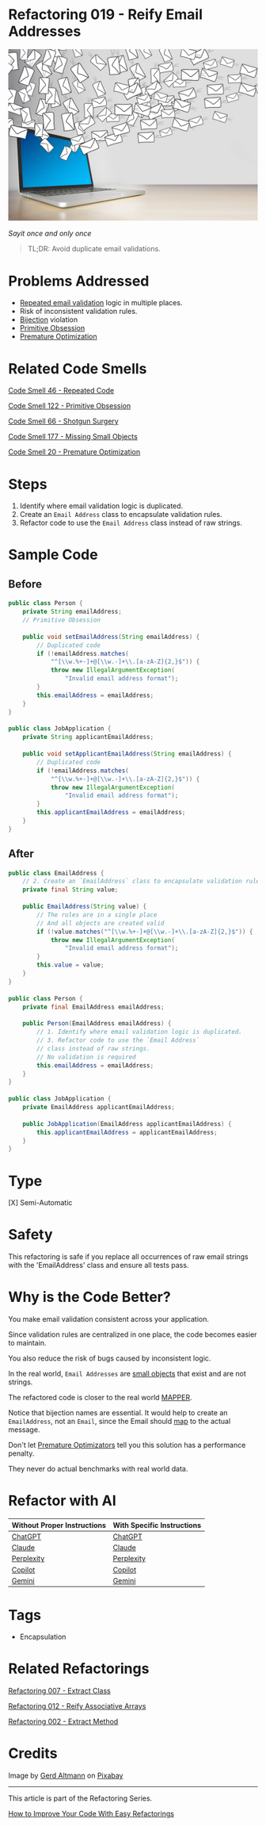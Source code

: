 # Refactoring 019 - Reify Email Addresses

![Refactoring 019 - Reify Email Addresses](Refactoring%20019%20-%20Reify%20Email%20Addresses.jpg)

*Sayit once and only once*

> TL;DR: Avoid duplicate email validations.

# Problems Addressed

- [Repeated email validation](https://github.com/mcsee/Software-Design-Articles/tree/main/Articles/Code%20Smells/Code%20Smell%2046%20-%20Repeated%20Code/readme.md) logic in multiple places.
- Risk of inconsistent validation rules.
- [Bijection](https://github.com/mcsee/Software-Design-Articles/tree/main/Articles/Theory/The%20One%20and%20Only%20Software%20Design%20Principle/readme.md) violation
- [Primitive Obsession](https://github.com/mcsee/Software-Design-Articles/tree/main/Articles/Code%20Smells/Code%20Smell%20122%20-%20Primitive%20Obsession/readme.md)
- [Premature Optimization](https://github.com/mcsee/Software-Design-Articles/tree/main/Articles/Code%20Smells/Code%20Smell%2020%20-%20Premature%20Optimization/readme.md)

# Related Code Smells

[Code Smell 46 - Repeated Code](https://github.com/mcsee/Software-Design-Articles/tree/main/Articles/Code%20Smells/Code%20Smell%2046%20-%20Repeated%20Code/readme.md)
 
[Code Smell 122 - Primitive Obsession](https://github.com/mcsee/Software-Design-Articles/tree/main/Articles/Code%20Smells/Code%20Smell%20122%20-%20Primitive%20Obsession/readme.md)

[Code Smell 66 - Shotgun Surgery](https://github.com/mcsee/Software-Design-Articles/tree/main/Articles/Code%20Smells/Code%20Smell%2066%20-%20Shotgun%20Surgery/readme.md)

[Code Smell 177 - Missing Small Objects](https://github.com/mcsee/Software-Design-Articles/tree/main/Articles/Code%20Smells/Code%20Smell%20177%20-%20Missing%20Small%20Objects/readme.md)

[Code Smell 20 - Premature Optimization](https://github.com/mcsee/Software-Design-Articles/tree/main/Articles/Code%20Smells/Code%20Smell%2020%20-%20Premature%20Optimization/readme.md)				     

# Steps

1. Identify where email validation logic is duplicated.
2. Create an `Email Address` class to encapsulate validation rules.
3. Refactor code to use the `Email Address` class instead of raw strings.

# Sample Code

## Before

[Gist Url]: # (https://gist.github.com/mcsee/1653269940ca6f9ea0618197d29eaf6f)

```java
public class Person {
    private String emailAddress;
    // Primitive Obsession

    public void setEmailAddress(String emailAddress) {
        // Duplicated code
        if (!emailAddress.matches(
            "^[\\w.%+-]+@[\\w.-]+\\.[a-zA-Z]{2,}$")) {
            throw new IllegalArgumentException(
                "Invalid email address format");
        }
        this.emailAddress = emailAddress;
    }
}

public class JobApplication {
    private String applicantEmailAddress;

    public void setApplicantEmailAddress(String emailAddress) {
        // Duplicated code
        if (!emailAddress.matches(
            "^[\\w.%+-]+@[\\w.-]+\\.[a-zA-Z]{2,}$")) {
            throw new IllegalArgumentException(
                "Invalid email address format");
        }
        this.applicantEmailAddress = emailAddress;
    }
}
```

## After

[Gist Url]: # (https://gist.github.com/mcsee/39efccf33d24bf297d200a6e9034381a)

```java
public class EmailAddress {
    // 2. Create an `EmailAddress` class to encapsulate validation rules.
    private final String value;

    public EmailAddress(String value) {
        // The rules are in a single place
        // And all objects are created valid
        if (!value.matches("^[\\w.%+-]+@[\\w.-]+\\.[a-zA-Z]{2,}$")) {
            throw new IllegalArgumentException(
                "Invalid email address format");
        }
        this.value = value;
    }
}

public class Person {
    private final EmailAddress emailAddress;

    public Person(EmailAddress emailAddress) {
        // 1. Identify where email validation logic is duplicated.
        // 3. Refactor code to use the `Email Address`
        // class instead of raw strings.
        // No validation is required
        this.emailAddress = emailAddress;
    } 
}

public class JobApplication {
    private EmailAddress applicantEmailAddress;

    public JobApplication(EmailAddress applicantEmailAddress) {
        this.applicantEmailAddress = applicantEmailAddress;
    }
}
```

# Type

[X] Semi-Automatic

# Safety

This refactoring is safe if you replace all occurrences of raw email strings with the 'EmailAddress' class and ensure all tests pass.

# Why is the Code Better?

You make email validation consistent across your application. 

Since validation rules are centralized in one place, the code becomes easier to maintain. 

You also reduce the risk of bugs caused by inconsistent logic.

In the real world, `Email Addresses` are [small objects](https://github.com/mcsee/Software-Design-Articles/tree/main/Articles/Code%20Smells/Code%20Smell%20177%20-%20Missing%20Small%20Objects/readme.md) that exist and are not strings.

The refactored code is closer to the real world [MAPPER](https://github.com/mcsee/Software-Design-Articles/tree/main/Articles/Theory/What%20is%20(wrong%20with)%20software/readme.md).

Notice that bijection names are essential. It would help to create an `EmailAddress`, not an `Email`, since the Email should [map](https://github.com/mcsee/Software-Design-Articles/tree/main/Articles/Theory/What%20is%20(wrong%20with)%20software/readme.md) to the actual message.

Don't let [Premature Optimizators](https://github.com/mcsee/Software-Design-Articles/tree/main/Articles/Code%20Smells/Code%20Smell%2020%20-%20Premature%20Optimization/readme.md) tell you this solution has a performance penalty. 

They never do actual benchmarks with real world data.

# Refactor with AI

| Without Proper Instructions    | With Specific Instructions |
| -------- | ------- |
| [ChatGPT](https://chat.openai.com/?q=Correct+and+explain+this+code%3A+%60%60%60java%0D%0Apublic+class+EmailAddress+%7B%0D%0A++++%2F%2F+2.+Create+an+%60EmailAddress%60+class+to+encapsulate+validation+rules.%0D%0A++++private+final+String+value%3B%0D%0A%0D%0A++++public+EmailAddress%28String+value%29+%7B%0D%0A++++++++%2F%2F+The+rules+are+in+a+single+place%0D%0A++++++++%2F%2F+And+all+objects+are+created+valid%0D%0A++++++++if+%28%21value.matches%28%22%5E%5B%5C%5Cw.%25%2B-%5D%2B%40%5B%5C%5Cw.-%5D%2B%5C%5C.%5Ba-zA-Z%5D%7B2%2C%7D%24%22%29%29+%7B%0D%0A++++++++++++throw+new+IllegalArgumentException%28%0D%0A++++++++++++++++%22Invalid+email+address+format%22%29%3B%0D%0A++++++++%7D%0D%0A++++++++this.value+%3D+value%3B%0D%0A++++%7D%0D%0A%7D%0D%0A%0D%0Apublic+class+Person+%7B%0D%0A++++private+final+EmailAddress+emailAddress%3B%0D%0A%0D%0A++++public+Person%28EmailAddress+emailAddress%29+%7B%0D%0A++++++++%2F%2F+1.+Identify+where+email+validation+logic+is+duplicated.%0D%0A++++++++%2F%2F+3.+Refactor+code+to+use+the+%60Email+Address%60%0D%0A++++++++%2F%2F+class+instead+of+raw+strings.%0D%0A++++++++%2F%2F+No+validation+is+required%0D%0A++++++++this.emailAddress+%3D+emailAddress%3B%0D%0A++++%7D+%0D%0A%7D%0D%0A%0D%0Apublic+class+JobApplication+%7B%0D%0A++++private+EmailAddress+applicantEmailAddress%3B%0D%0A%0D%0A++++public+JobApplication%28EmailAddress+applicantEmailAddress%29+%7B%0D%0A++++++++this.applicantEmailAddress+%3D+applicantEmailAddress%3B%0D%0A++++%7D%0D%0A%7D%0D%0A%60%60%60) | [ChatGPT](https://chat.openai.com/?q=1.+Identify+where+email+validation+logic+is+duplicated.2.+Create+an+%60Email+Address%60+class+to+encapsulate+validation+rules.3.+Refactor+code+to+use+the+%60Email+Address%60+class+instead+of+raw+strings%3A+%60%60%60java%0D%0Apublic+class+EmailAddress+%7B%0D%0A++++%2F%2F+2.+Create+an+%60EmailAddress%60+class+to+encapsulate+validation+rules.%0D%0A++++private+final+String+value%3B%0D%0A%0D%0A++++public+EmailAddress%28String+value%29+%7B%0D%0A++++++++%2F%2F+The+rules+are+in+a+single+place%0D%0A++++++++%2F%2F+And+all+objects+are+created+valid%0D%0A++++++++if+%28%21value.matches%28%22%5E%5B%5C%5Cw.%25%2B-%5D%2B%40%5B%5C%5Cw.-%5D%2B%5C%5C.%5Ba-zA-Z%5D%7B2%2C%7D%24%22%29%29+%7B%0D%0A++++++++++++throw+new+IllegalArgumentException%28%0D%0A++++++++++++++++%22Invalid+email+address+format%22%29%3B%0D%0A++++++++%7D%0D%0A++++++++this.value+%3D+value%3B%0D%0A++++%7D%0D%0A%7D%0D%0A%0D%0Apublic+class+Person+%7B%0D%0A++++private+final+EmailAddress+emailAddress%3B%0D%0A%0D%0A++++public+Person%28EmailAddress+emailAddress%29+%7B%0D%0A++++++++%2F%2F+1.+Identify+where+email+validation+logic+is+duplicated.%0D%0A++++++++%2F%2F+3.+Refactor+code+to+use+the+%60Email+Address%60%0D%0A++++++++%2F%2F+class+instead+of+raw+strings.%0D%0A++++++++%2F%2F+No+validation+is+required%0D%0A++++++++this.emailAddress+%3D+emailAddress%3B%0D%0A++++%7D+%0D%0A%7D%0D%0A%0D%0Apublic+class+JobApplication+%7B%0D%0A++++private+EmailAddress+applicantEmailAddress%3B%0D%0A%0D%0A++++public+JobApplication%28EmailAddress+applicantEmailAddress%29+%7B%0D%0A++++++++this.applicantEmailAddress+%3D+applicantEmailAddress%3B%0D%0A++++%7D%0D%0A%7D%0D%0A%60%60%60) |
| [Claude](https://claude.ai/new?q=Correct+and+explain+this+code%3A+%60%60%60java%0D%0Apublic+class+EmailAddress+%7B%0D%0A++++%2F%2F+2.+Create+an+%60EmailAddress%60+class+to+encapsulate+validation+rules.%0D%0A++++private+final+String+value%3B%0D%0A%0D%0A++++public+EmailAddress%28String+value%29+%7B%0D%0A++++++++%2F%2F+The+rules+are+in+a+single+place%0D%0A++++++++%2F%2F+And+all+objects+are+created+valid%0D%0A++++++++if+%28%21value.matches%28%22%5E%5B%5C%5Cw.%25%2B-%5D%2B%40%5B%5C%5Cw.-%5D%2B%5C%5C.%5Ba-zA-Z%5D%7B2%2C%7D%24%22%29%29+%7B%0D%0A++++++++++++throw+new+IllegalArgumentException%28%0D%0A++++++++++++++++%22Invalid+email+address+format%22%29%3B%0D%0A++++++++%7D%0D%0A++++++++this.value+%3D+value%3B%0D%0A++++%7D%0D%0A%7D%0D%0A%0D%0Apublic+class+Person+%7B%0D%0A++++private+final+EmailAddress+emailAddress%3B%0D%0A%0D%0A++++public+Person%28EmailAddress+emailAddress%29+%7B%0D%0A++++++++%2F%2F+1.+Identify+where+email+validation+logic+is+duplicated.%0D%0A++++++++%2F%2F+3.+Refactor+code+to+use+the+%60Email+Address%60%0D%0A++++++++%2F%2F+class+instead+of+raw+strings.%0D%0A++++++++%2F%2F+No+validation+is+required%0D%0A++++++++this.emailAddress+%3D+emailAddress%3B%0D%0A++++%7D+%0D%0A%7D%0D%0A%0D%0Apublic+class+JobApplication+%7B%0D%0A++++private+EmailAddress+applicantEmailAddress%3B%0D%0A%0D%0A++++public+JobApplication%28EmailAddress+applicantEmailAddress%29+%7B%0D%0A++++++++this.applicantEmailAddress+%3D+applicantEmailAddress%3B%0D%0A++++%7D%0D%0A%7D%0D%0A%60%60%60) | [Claude](https://claude.ai/new?q=1.+Identify+where+email+validation+logic+is+duplicated.2.+Create+an+%60Email+Address%60+class+to+encapsulate+validation+rules.3.+Refactor+code+to+use+the+%60Email+Address%60+class+instead+of+raw+strings%3A+%60%60%60java%0D%0Apublic+class+EmailAddress+%7B%0D%0A++++%2F%2F+2.+Create+an+%60EmailAddress%60+class+to+encapsulate+validation+rules.%0D%0A++++private+final+String+value%3B%0D%0A%0D%0A++++public+EmailAddress%28String+value%29+%7B%0D%0A++++++++%2F%2F+The+rules+are+in+a+single+place%0D%0A++++++++%2F%2F+And+all+objects+are+created+valid%0D%0A++++++++if+%28%21value.matches%28%22%5E%5B%5C%5Cw.%25%2B-%5D%2B%40%5B%5C%5Cw.-%5D%2B%5C%5C.%5Ba-zA-Z%5D%7B2%2C%7D%24%22%29%29+%7B%0D%0A++++++++++++throw+new+IllegalArgumentException%28%0D%0A++++++++++++++++%22Invalid+email+address+format%22%29%3B%0D%0A++++++++%7D%0D%0A++++++++this.value+%3D+value%3B%0D%0A++++%7D%0D%0A%7D%0D%0A%0D%0Apublic+class+Person+%7B%0D%0A++++private+final+EmailAddress+emailAddress%3B%0D%0A%0D%0A++++public+Person%28EmailAddress+emailAddress%29+%7B%0D%0A++++++++%2F%2F+1.+Identify+where+email+validation+logic+is+duplicated.%0D%0A++++++++%2F%2F+3.+Refactor+code+to+use+the+%60Email+Address%60%0D%0A++++++++%2F%2F+class+instead+of+raw+strings.%0D%0A++++++++%2F%2F+No+validation+is+required%0D%0A++++++++this.emailAddress+%3D+emailAddress%3B%0D%0A++++%7D+%0D%0A%7D%0D%0A%0D%0Apublic+class+JobApplication+%7B%0D%0A++++private+EmailAddress+applicantEmailAddress%3B%0D%0A%0D%0A++++public+JobApplication%28EmailAddress+applicantEmailAddress%29+%7B%0D%0A++++++++this.applicantEmailAddress+%3D+applicantEmailAddress%3B%0D%0A++++%7D%0D%0A%7D%0D%0A%60%60%60) |
| [Perplexity](https://perplexity.ai/?q=Correct+and+explain+this+code%3A+%60%60%60java%0D%0Apublic+class+EmailAddress+%7B%0D%0A++++%2F%2F+2.+Create+an+%60EmailAddress%60+class+to+encapsulate+validation+rules.%0D%0A++++private+final+String+value%3B%0D%0A%0D%0A++++public+EmailAddress%28String+value%29+%7B%0D%0A++++++++%2F%2F+The+rules+are+in+a+single+place%0D%0A++++++++%2F%2F+And+all+objects+are+created+valid%0D%0A++++++++if+%28%21value.matches%28%22%5E%5B%5C%5Cw.%25%2B-%5D%2B%40%5B%5C%5Cw.-%5D%2B%5C%5C.%5Ba-zA-Z%5D%7B2%2C%7D%24%22%29%29+%7B%0D%0A++++++++++++throw+new+IllegalArgumentException%28%0D%0A++++++++++++++++%22Invalid+email+address+format%22%29%3B%0D%0A++++++++%7D%0D%0A++++++++this.value+%3D+value%3B%0D%0A++++%7D%0D%0A%7D%0D%0A%0D%0Apublic+class+Person+%7B%0D%0A++++private+final+EmailAddress+emailAddress%3B%0D%0A%0D%0A++++public+Person%28EmailAddress+emailAddress%29+%7B%0D%0A++++++++%2F%2F+1.+Identify+where+email+validation+logic+is+duplicated.%0D%0A++++++++%2F%2F+3.+Refactor+code+to+use+the+%60Email+Address%60%0D%0A++++++++%2F%2F+class+instead+of+raw+strings.%0D%0A++++++++%2F%2F+No+validation+is+required%0D%0A++++++++this.emailAddress+%3D+emailAddress%3B%0D%0A++++%7D+%0D%0A%7D%0D%0A%0D%0Apublic+class+JobApplication+%7B%0D%0A++++private+EmailAddress+applicantEmailAddress%3B%0D%0A%0D%0A++++public+JobApplication%28EmailAddress+applicantEmailAddress%29+%7B%0D%0A++++++++this.applicantEmailAddress+%3D+applicantEmailAddress%3B%0D%0A++++%7D%0D%0A%7D%0D%0A%60%60%60) | [Perplexity](https://perplexity.ai/?q=1.+Identify+where+email+validation+logic+is+duplicated.2.+Create+an+%60Email+Address%60+class+to+encapsulate+validation+rules.3.+Refactor+code+to+use+the+%60Email+Address%60+class+instead+of+raw+strings%3A+%60%60%60java%0D%0Apublic+class+EmailAddress+%7B%0D%0A++++%2F%2F+2.+Create+an+%60EmailAddress%60+class+to+encapsulate+validation+rules.%0D%0A++++private+final+String+value%3B%0D%0A%0D%0A++++public+EmailAddress%28String+value%29+%7B%0D%0A++++++++%2F%2F+The+rules+are+in+a+single+place%0D%0A++++++++%2F%2F+And+all+objects+are+created+valid%0D%0A++++++++if+%28%21value.matches%28%22%5E%5B%5C%5Cw.%25%2B-%5D%2B%40%5B%5C%5Cw.-%5D%2B%5C%5C.%5Ba-zA-Z%5D%7B2%2C%7D%24%22%29%29+%7B%0D%0A++++++++++++throw+new+IllegalArgumentException%28%0D%0A++++++++++++++++%22Invalid+email+address+format%22%29%3B%0D%0A++++++++%7D%0D%0A++++++++this.value+%3D+value%3B%0D%0A++++%7D%0D%0A%7D%0D%0A%0D%0Apublic+class+Person+%7B%0D%0A++++private+final+EmailAddress+emailAddress%3B%0D%0A%0D%0A++++public+Person%28EmailAddress+emailAddress%29+%7B%0D%0A++++++++%2F%2F+1.+Identify+where+email+validation+logic+is+duplicated.%0D%0A++++++++%2F%2F+3.+Refactor+code+to+use+the+%60Email+Address%60%0D%0A++++++++%2F%2F+class+instead+of+raw+strings.%0D%0A++++++++%2F%2F+No+validation+is+required%0D%0A++++++++this.emailAddress+%3D+emailAddress%3B%0D%0A++++%7D+%0D%0A%7D%0D%0A%0D%0Apublic+class+JobApplication+%7B%0D%0A++++private+EmailAddress+applicantEmailAddress%3B%0D%0A%0D%0A++++public+JobApplication%28EmailAddress+applicantEmailAddress%29+%7B%0D%0A++++++++this.applicantEmailAddress+%3D+applicantEmailAddress%3B%0D%0A++++%7D%0D%0A%7D%0D%0A%60%60%60) |
| [Copilot](https://www.bing.com/chat?showconv=1&sendquery=1&q=Correct+and+explain+this+code%3A+%60%60%60java%0D%0Apublic+class+EmailAddress+%7B%0D%0A++++%2F%2F+2.+Create+an+%60EmailAddress%60+class+to+encapsulate+validation+rules.%0D%0A++++private+final+String+value%3B%0D%0A%0D%0A++++public+EmailAddress%28String+value%29+%7B%0D%0A++++++++%2F%2F+The+rules+are+in+a+single+place%0D%0A++++++++%2F%2F+And+all+objects+are+created+valid%0D%0A++++++++if+%28%21value.matches%28%22%5E%5B%5C%5Cw.%25%2B-%5D%2B%40%5B%5C%5Cw.-%5D%2B%5C%5C.%5Ba-zA-Z%5D%7B2%2C%7D%24%22%29%29+%7B%0D%0A++++++++++++throw+new+IllegalArgumentException%28%0D%0A++++++++++++++++%22Invalid+email+address+format%22%29%3B%0D%0A++++++++%7D%0D%0A++++++++this.value+%3D+value%3B%0D%0A++++%7D%0D%0A%7D%0D%0A%0D%0Apublic+class+Person+%7B%0D%0A++++private+final+EmailAddress+emailAddress%3B%0D%0A%0D%0A++++public+Person%28EmailAddress+emailAddress%29+%7B%0D%0A++++++++%2F%2F+1.+Identify+where+email+validation+logic+is+duplicated.%0D%0A++++++++%2F%2F+3.+Refactor+code+to+use+the+%60Email+Address%60%0D%0A++++++++%2F%2F+class+instead+of+raw+strings.%0D%0A++++++++%2F%2F+No+validation+is+required%0D%0A++++++++this.emailAddress+%3D+emailAddress%3B%0D%0A++++%7D+%0D%0A%7D%0D%0A%0D%0Apublic+class+JobApplication+%7B%0D%0A++++private+EmailAddress+applicantEmailAddress%3B%0D%0A%0D%0A++++public+JobApplication%28EmailAddress+applicantEmailAddress%29+%7B%0D%0A++++++++this.applicantEmailAddress+%3D+applicantEmailAddress%3B%0D%0A++++%7D%0D%0A%7D%0D%0A%60%60%60) | [Copilot](https://www.bing.com/chat?showconv=1&sendquery=1&q=1.+Identify+where+email+validation+logic+is+duplicated.2.+Create+an+%60Email+Address%60+class+to+encapsulate+validation+rules.3.+Refactor+code+to+use+the+%60Email+Address%60+class+instead+of+raw+strings%3A+%60%60%60java%0D%0Apublic+class+EmailAddress+%7B%0D%0A++++%2F%2F+2.+Create+an+%60EmailAddress%60+class+to+encapsulate+validation+rules.%0D%0A++++private+final+String+value%3B%0D%0A%0D%0A++++public+EmailAddress%28String+value%29+%7B%0D%0A++++++++%2F%2F+The+rules+are+in+a+single+place%0D%0A++++++++%2F%2F+And+all+objects+are+created+valid%0D%0A++++++++if+%28%21value.matches%28%22%5E%5B%5C%5Cw.%25%2B-%5D%2B%40%5B%5C%5Cw.-%5D%2B%5C%5C.%5Ba-zA-Z%5D%7B2%2C%7D%24%22%29%29+%7B%0D%0A++++++++++++throw+new+IllegalArgumentException%28%0D%0A++++++++++++++++%22Invalid+email+address+format%22%29%3B%0D%0A++++++++%7D%0D%0A++++++++this.value+%3D+value%3B%0D%0A++++%7D%0D%0A%7D%0D%0A%0D%0Apublic+class+Person+%7B%0D%0A++++private+final+EmailAddress+emailAddress%3B%0D%0A%0D%0A++++public+Person%28EmailAddress+emailAddress%29+%7B%0D%0A++++++++%2F%2F+1.+Identify+where+email+validation+logic+is+duplicated.%0D%0A++++++++%2F%2F+3.+Refactor+code+to+use+the+%60Email+Address%60%0D%0A++++++++%2F%2F+class+instead+of+raw+strings.%0D%0A++++++++%2F%2F+No+validation+is+required%0D%0A++++++++this.emailAddress+%3D+emailAddress%3B%0D%0A++++%7D+%0D%0A%7D%0D%0A%0D%0Apublic+class+JobApplication+%7B%0D%0A++++private+EmailAddress+applicantEmailAddress%3B%0D%0A%0D%0A++++public+JobApplication%28EmailAddress+applicantEmailAddress%29+%7B%0D%0A++++++++this.applicantEmailAddress+%3D+applicantEmailAddress%3B%0D%0A++++%7D%0D%0A%7D%0D%0A%60%60%60) |
| [Gemini](https://gemini.google.com/?q=Correct+and+explain+this+code%3A+%60%60%60java%0D%0Apublic+class+EmailAddress+%7B%0D%0A++++%2F%2F+2.+Create+an+%60EmailAddress%60+class+to+encapsulate+validation+rules.%0D%0A++++private+final+String+value%3B%0D%0A%0D%0A++++public+EmailAddress%28String+value%29+%7B%0D%0A++++++++%2F%2F+The+rules+are+in+a+single+place%0D%0A++++++++%2F%2F+And+all+objects+are+created+valid%0D%0A++++++++if+%28%21value.matches%28%22%5E%5B%5C%5Cw.%25%2B-%5D%2B%40%5B%5C%5Cw.-%5D%2B%5C%5C.%5Ba-zA-Z%5D%7B2%2C%7D%24%22%29%29+%7B%0D%0A++++++++++++throw+new+IllegalArgumentException%28%0D%0A++++++++++++++++%22Invalid+email+address+format%22%29%3B%0D%0A++++++++%7D%0D%0A++++++++this.value+%3D+value%3B%0D%0A++++%7D%0D%0A%7D%0D%0A%0D%0Apublic+class+Person+%7B%0D%0A++++private+final+EmailAddress+emailAddress%3B%0D%0A%0D%0A++++public+Person%28EmailAddress+emailAddress%29+%7B%0D%0A++++++++%2F%2F+1.+Identify+where+email+validation+logic+is+duplicated.%0D%0A++++++++%2F%2F+3.+Refactor+code+to+use+the+%60Email+Address%60%0D%0A++++++++%2F%2F+class+instead+of+raw+strings.%0D%0A++++++++%2F%2F+No+validation+is+required%0D%0A++++++++this.emailAddress+%3D+emailAddress%3B%0D%0A++++%7D+%0D%0A%7D%0D%0A%0D%0Apublic+class+JobApplication+%7B%0D%0A++++private+EmailAddress+applicantEmailAddress%3B%0D%0A%0D%0A++++public+JobApplication%28EmailAddress+applicantEmailAddress%29+%7B%0D%0A++++++++this.applicantEmailAddress+%3D+applicantEmailAddress%3B%0D%0A++++%7D%0D%0A%7D%0D%0A%60%60%60) | [Gemini](https://gemini.google.com/?q=1.+Identify+where+email+validation+logic+is+duplicated.2.+Create+an+%60Email+Address%60+class+to+encapsulate+validation+rules.3.+Refactor+code+to+use+the+%60Email+Address%60+class+instead+of+raw+strings%3A+%60%60%60java%0D%0Apublic+class+EmailAddress+%7B%0D%0A++++%2F%2F+2.+Create+an+%60EmailAddress%60+class+to+encapsulate+validation+rules.%0D%0A++++private+final+String+value%3B%0D%0A%0D%0A++++public+EmailAddress%28String+value%29+%7B%0D%0A++++++++%2F%2F+The+rules+are+in+a+single+place%0D%0A++++++++%2F%2F+And+all+objects+are+created+valid%0D%0A++++++++if+%28%21value.matches%28%22%5E%5B%5C%5Cw.%25%2B-%5D%2B%40%5B%5C%5Cw.-%5D%2B%5C%5C.%5Ba-zA-Z%5D%7B2%2C%7D%24%22%29%29+%7B%0D%0A++++++++++++throw+new+IllegalArgumentException%28%0D%0A++++++++++++++++%22Invalid+email+address+format%22%29%3B%0D%0A++++++++%7D%0D%0A++++++++this.value+%3D+value%3B%0D%0A++++%7D%0D%0A%7D%0D%0A%0D%0Apublic+class+Person+%7B%0D%0A++++private+final+EmailAddress+emailAddress%3B%0D%0A%0D%0A++++public+Person%28EmailAddress+emailAddress%29+%7B%0D%0A++++++++%2F%2F+1.+Identify+where+email+validation+logic+is+duplicated.%0D%0A++++++++%2F%2F+3.+Refactor+code+to+use+the+%60Email+Address%60%0D%0A++++++++%2F%2F+class+instead+of+raw+strings.%0D%0A++++++++%2F%2F+No+validation+is+required%0D%0A++++++++this.emailAddress+%3D+emailAddress%3B%0D%0A++++%7D+%0D%0A%7D%0D%0A%0D%0Apublic+class+JobApplication+%7B%0D%0A++++private+EmailAddress+applicantEmailAddress%3B%0D%0A%0D%0A++++public+JobApplication%28EmailAddress+applicantEmailAddress%29+%7B%0D%0A++++++++this.applicantEmailAddress+%3D+applicantEmailAddress%3B%0D%0A++++%7D%0D%0A%7D%0D%0A%60%60%60) | 

# Tags

- Encapsulation

# Related Refactorings

[Refactoring 007 - Extract Class](https://github.com/mcsee/Software-Design-Articles/tree/main/Articles/Refactorings/Refactoring%20007%20-%20Extract%20Class/readme.md)
 
[Refactoring 012 - Reify Associative Arrays](https://github.com/mcsee/Software-Design-Articles/tree/main/Articles/Refactorings/Refactoring%20012%20-%20Reify%20Associative%20Arrays/readme.md)

[Refactoring 002 - Extract Method](https://github.com/mcsee/Software-Design-Articles/tree/main/Articles/Refactorings/Refactoring%20002%20-%20Extract%20Method/readme.md)

# Credits

Image by [Gerd Altmann](https://pixabay.com/users/geralt-9301/) on [Pixabay](https://pixabay.com/)

* * * 

This article is part of the Refactoring Series.

[How to Improve Your Code With Easy Refactorings](https://github.com/mcsee/Software-Design-Articles/tree/main/Articles/Refactorings/How%20to%20Improve%20your%20Code%20With%20Easy%20Refactorings/readme.md)